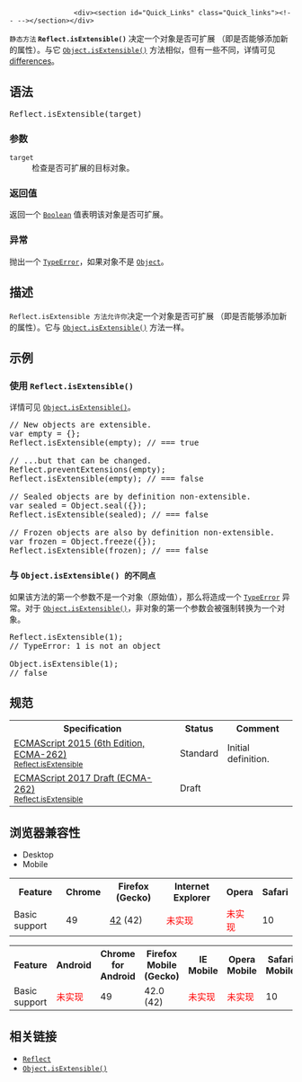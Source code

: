 
                
                  
                    <div><section id="Quick_Links" class="Quick_links"><!-- --></section></div>

<p><code><font face="Open Sans, Arial, sans-serif">&#x9759;&#x6001;&#x65B9;&#x6CD5;&#xA0;</font><strong>Reflect</strong></code><strong><code>.isExtensible()</code></strong> &#x51B3;&#x5B9A;&#x4E00;&#x4E2A;&#x5BF9;&#x8C61;&#x662F;&#x5426;&#x53EF;&#x6269;&#x5C55; &#xFF08;&#x5373;&#x662F;&#x5426;&#x80FD;&#x591F;&#x6DFB;&#x52A0;&#x65B0;&#x7684;&#x5C5E;&#x6027;&#xFF09;&#x3002;&#x4E0E;&#x5B83; <a href="/zh-CN/docs/Web/JavaScript/Reference/Global_Objects/Object/isExtensible" title="Object.isExtensible() &#x65B9;&#x6CD5;&#x5224;&#x65AD;&#x4E00;&#x4E2A;&#x5BF9;&#x8C61;&#x662F;&#x5426;&#x662F;&#x53EF;&#x6269;&#x5C55;&#x7684;&#xFF08;&#x662F;&#x5426;&#x53EF;&#x4EE5;&#x5728;&#x5B83;&#x4E0A;&#x9762;&#x6DFB;&#x52A0;&#x65B0;&#x7684;&#x5C5E;&#x6027;&#xFF09;&#x3002;"><code>Object.isExtensible()</code></a> &#x65B9;&#x6CD5;&#x76F8;&#x4F3C;&#xFF0C;&#x4F46;&#x6709;&#x4E00;&#x4E9B;&#x4E0D;&#x540C;&#xFF0C;&#x8BE6;&#x60C5;&#x53EF;&#x89C1; <a href="#Difference_to_Object.isExtensible()">differences</a>&#x3002;</p>

<h2 id="&#x8BED;&#x6CD5;">&#x8BED;&#x6CD5;</h2>

<pre class="syntaxbox">Reflect.isExtensible(target)
</pre>

<h3 id="&#x53C2;&#x6570;">&#x53C2;&#x6570;</h3>

<dl>
 <dt><code>target</code></dt>
 <dd>&#x68C0;&#x67E5;&#x662F;&#x5426;&#x53EF;&#x6269;&#x5C55;&#x7684;&#x76EE;&#x6807;&#x5BF9;&#x8C61;&#x3002;</dd>
</dl>

<h3 id="&#x8FD4;&#x56DE;&#x503C;">&#x8FD4;&#x56DE;&#x503C;</h3>

<p>&#x8FD4;&#x56DE;&#x4E00;&#x4E2A; <a href="/zh-CN/docs/Web/JavaScript/Reference/Boolean" title="&#x6B64;&#x9875;&#x9762;&#x4ECD;&#x672A;&#x88AB;&#x672C;&#x5730;&#x5316;, &#x671F;&#x5F85;&#x60A8;&#x7684;&#x7FFB;&#x8BD1;!"><code>Boolean</code></a> &#x503C;&#x8868;&#x660E;&#x8BE5;&#x5BF9;&#x8C61;&#x662F;&#x5426;&#x53EF;&#x6269;&#x5C55;&#x3002;</p>

<h3 id="&#x5F02;&#x5E38;">&#x5F02;&#x5E38;</h3>

<p>&#x629B;&#x51FA;&#x4E00;&#x4E2A; <a href="/zh-CN/docs/Web/JavaScript/Reference/Global_Objects/TypeError" title="TypeError&#xFF08;&#x7C7B;&#x578B;&#x9519;&#x8BEF;&#xFF09;&#xA0;&#x5BF9;&#x8C61;&#x7528;&#x6765;&#x8868;&#x793A;&#x503C;&#x7684;&#x7C7B;&#x578B;&#x975E;&#x9884;&#x671F;&#x7C7B;&#x578B;&#x65F6;&#x53D1;&#x751F;&#x7684;&#x9519;&#x8BEF;&#x3002;"><code>TypeError</code></a>&#xFF0C;&#x5982;&#x679C;&#x5BF9;&#x8C61;&#x4E0D;&#x662F;&#xA0;<a href="/zh-CN/docs/Web/JavaScript/Reference/Global_Objects/Object" title="Object &#x6784;&#x9020;&#x51FD;&#x6570;&#x521B;&#x5EFA;&#x4E00;&#x4E2A;&#x5BF9;&#x8C61;&#x5305;&#x88C5;&#xFF08;object wrapper&#xFF09;&#x3002;"><code>Object</code></a>&#x3002;</p>

<h2 id="&#x63CF;&#x8FF0;">&#x63CF;&#x8FF0;</h2>

<p><code>Reflect.isExtensible &#x65B9;&#x6CD5;&#x5141;&#x8BB8;&#x4F60;</code>&#x51B3;&#x5B9A;&#x4E00;&#x4E2A;&#x5BF9;&#x8C61;&#x662F;&#x5426;&#x53EF;&#x6269;&#x5C55; &#xFF08;&#x5373;&#x662F;&#x5426;&#x80FD;&#x591F;&#x6DFB;&#x52A0;&#x65B0;&#x7684;&#x5C5E;&#x6027;&#xFF09;&#x3002;&#x5B83;&#x4E0E; <a href="/zh-CN/docs/Web/JavaScript/Reference/Global_Objects/Object/isExtensible" title="Object.isExtensible() &#x65B9;&#x6CD5;&#x5224;&#x65AD;&#x4E00;&#x4E2A;&#x5BF9;&#x8C61;&#x662F;&#x5426;&#x662F;&#x53EF;&#x6269;&#x5C55;&#x7684;&#xFF08;&#x662F;&#x5426;&#x53EF;&#x4EE5;&#x5728;&#x5B83;&#x4E0A;&#x9762;&#x6DFB;&#x52A0;&#x65B0;&#x7684;&#x5C5E;&#x6027;&#xFF09;&#x3002;"><code>Object.isExtensible()</code></a> &#x65B9;&#x6CD5;&#x4E00;&#x6837;&#x3002;</p>

<h2 id="&#x793A;&#x4F8B;">&#x793A;&#x4F8B;</h2>

<h3 id="&#x4F7F;&#x7528;_Reflect.isExtensible()">&#x4F7F;&#x7528;&#xA0;<code>Reflect.isExtensible()</code></h3>

<p>&#x8BE6;&#x60C5;&#x53EF;&#x89C1; <a href="/zh-CN/docs/Web/JavaScript/Reference/Global_Objects/Object/isExtensible" title="Object.isExtensible() &#x65B9;&#x6CD5;&#x5224;&#x65AD;&#x4E00;&#x4E2A;&#x5BF9;&#x8C61;&#x662F;&#x5426;&#x662F;&#x53EF;&#x6269;&#x5C55;&#x7684;&#xFF08;&#x662F;&#x5426;&#x53EF;&#x4EE5;&#x5728;&#x5B83;&#x4E0A;&#x9762;&#x6DFB;&#x52A0;&#x65B0;&#x7684;&#x5C5E;&#x6027;&#xFF09;&#x3002;"><code>Object.isExtensible()</code></a>&#x3002;</p>

<pre class="brush: js">// New objects are extensible. 
var empty = {};
Reflect.isExtensible(empty); // === true 

// ...but that can be changed. 
Reflect.preventExtensions(empty); 
Reflect.isExtensible(empty); // === false 

// Sealed objects are by definition non-extensible. 
var sealed = Object.seal({}); 
Reflect.isExtensible(sealed); // === false 

// Frozen objects are also by definition non-extensible. 
var frozen = Object.freeze({}); 
Reflect.isExtensible(frozen); // === false
</pre>

<h3 id="&#x4E0E;_Object.isExtensible()_&#x7684;&#x4E0D;&#x540C;&#x70B9;">&#x4E0E;&#xA0;<code>Object.isExtensible() &#x7684;&#x4E0D;&#x540C;&#x70B9;</code></h3>

<p>&#x5982;&#x679C;&#x8BE5;&#x65B9;&#x6CD5;&#x7684;&#x7B2C;&#x4E00;&#x4E2A;&#x53C2;&#x6570;&#x4E0D;&#x662F;&#x4E00;&#x4E2A;&#x5BF9;&#x8C61;&#xFF08;&#x539F;&#x59CB;&#x503C;&#xFF09;&#xFF0C;&#x90A3;&#x4E48;&#x5C06;&#x9020;&#x6210;&#x4E00;&#x4E2A;&#xA0;<a href="/zh-CN/docs/Web/JavaScript/Reference/Global_Objects/TypeError" title="TypeError&#xFF08;&#x7C7B;&#x578B;&#x9519;&#x8BEF;&#xFF09;&#xA0;&#x5BF9;&#x8C61;&#x7528;&#x6765;&#x8868;&#x793A;&#x503C;&#x7684;&#x7C7B;&#x578B;&#x975E;&#x9884;&#x671F;&#x7C7B;&#x578B;&#x65F6;&#x53D1;&#x751F;&#x7684;&#x9519;&#x8BEF;&#x3002;"><code>TypeError</code></a> &#x5F02;&#x5E38;&#x3002;&#x5BF9;&#x4E8E;&#xA0;<a href="/zh-CN/docs/Web/JavaScript/Reference/Global_Objects/Object/isExtensible" title="Object.isExtensible() &#x65B9;&#x6CD5;&#x5224;&#x65AD;&#x4E00;&#x4E2A;&#x5BF9;&#x8C61;&#x662F;&#x5426;&#x662F;&#x53EF;&#x6269;&#x5C55;&#x7684;&#xFF08;&#x662F;&#x5426;&#x53EF;&#x4EE5;&#x5728;&#x5B83;&#x4E0A;&#x9762;&#x6DFB;&#x52A0;&#x65B0;&#x7684;&#x5C5E;&#x6027;&#xFF09;&#x3002;"><code>Object.isExtensible()</code></a>&#xFF0C;&#x975E;&#x5BF9;&#x8C61;&#x7684;&#x7B2C;&#x4E00;&#x4E2A;&#x53C2;&#x6570;&#x4F1A;&#x88AB;&#x5F3A;&#x5236;&#x8F6C;&#x6362;&#x4E3A;&#x4E00;&#x4E2A;&#x5BF9;&#x8C61;&#x3002;</p>

<pre class="brush: js">Reflect.isExtensible(1);
// TypeError: 1 is not an object

Object.isExtensible(1);
// false
</pre>

<h2 id="&#x89C4;&#x8303;">&#x89C4;&#x8303;</h2>

<table class="standard-table">
 <tbody>
  <tr>
   <th scope="col">Specification</th>
   <th scope="col">Status</th>
   <th scope="col">Comment</th>
  </tr>
  <tr>
   <td><a href="http://www.ecma-international.org/ecma-262/6.0/#sec-reflect.isextensible" class="external" lang="en" hreflang="en">ECMAScript 2015 (6th Edition, ECMA-262)<br><small lang="zh-CN">Reflect.isExtensible</small></a></td>
   <td><span class="spec-Standard">Standard</span></td>
   <td>Initial definition.</td>
  </tr>
  <tr>
   <td><a href="https://tc39.github.io/ecma262/#sec-reflect.isextensible" class="external" lang="en" hreflang="en">ECMAScript 2017 Draft (ECMA-262)<br><small lang="zh-CN">Reflect.isExtensible</small></a></td>
   <td><span class="spec-Draft">Draft</span></td>
   <td>&#xA0;</td>
  </tr>
 </tbody>
</table>

<h2 id="&#x6D4F;&#x89C8;&#x5668;&#x517C;&#x5BB9;&#x6027;">&#x6D4F;&#x89C8;&#x5668;&#x517C;&#x5BB9;&#x6027;</h2>

<p></p><div class="htab"> 
    <a name="AutoCompatibilityTable" id="AutoCompatibilityTable"></a> 
    <ul> 
        <li class="selected"><a>Desktop</a></li> 
        <li><a>Mobile</a></li> 
    </ul> 
</div><p></p>

<div id="compat-desktop">
<table class="compat-table">
 <tbody>
  <tr>
   <th>Feature</th>
   <th>Chrome</th>
   <th>Firefox (Gecko)</th>
   <th>Internet Explorer</th>
   <th>Opera</th>
   <th>Safari</th>
  </tr>
  <tr>
   <td>Basic support</td>
   <td>49</td>
   <td><a href="/en-US/Firefox/Releases/42" title="Released on 2015-11-03.">42</a> (42)</td>
   <td><span style="color: #f00;">&#x672A;&#x5B9E;&#x73B0;</span></td>
   <td><span style="color: #f00;">&#x672A;&#x5B9E;&#x73B0;</span></td>
   <td>10</td>
  </tr>
 </tbody>
</table>
</div>

<div id="compat-mobile">
<table class="compat-table">
 <tbody>
  <tr>
   <th>Feature</th>
   <th>Android</th>
   <th>Chrome for Android</th>
   <th>Firefox Mobile (Gecko)</th>
   <th>IE Mobile</th>
   <th>Opera Mobile</th>
   <th>Safari Mobile</th>
  </tr>
  <tr>
   <td>Basic support</td>
   <td><span style="color: #f00;">&#x672A;&#x5B9E;&#x73B0;</span></td>
   <td>49</td>
   <td>42.0 (42)</td>
   <td><span style="color: #f00;">&#x672A;&#x5B9E;&#x73B0;</span></td>
   <td><span style="color: #f00;">&#x672A;&#x5B9E;&#x73B0;</span></td>
   <td>10</td>
  </tr>
 </tbody>
</table>
</div>

<h2 id="&#x76F8;&#x5173;&#x94FE;&#x63A5;">&#x76F8;&#x5173;&#x94FE;&#x63A5;</h2>

<ul>
 <li><a href="/zh-CN/docs/Web/JavaScript/Reference/Global_Objects/Reflect" title="Reflect &#x5BF9;&#x8C61;&#x63D0;&#x4F9B;&#x4E86;&#x82E5;&#x5E72;&#x4E2A;&#x80FD;&#x5BF9;&#x4EFB;&#x610F;&#x5BF9;&#x8C61;&#x8FDB;&#x884C;&#x67D0;&#x79CD;&#x7279;&#x5B9A;&#x7684;&#x53EF;&#x62E6;&#x622A;&#x64CD;&#x4F5C;&#xFF08;interceptable operation&#xFF09;&#x7684;&#x65B9;&#x6CD5;&#x3002;"><code>Reflect</code></a></li>
 <li><a href="/zh-CN/docs/Web/JavaScript/Reference/Global_Objects/Object/isExtensible" title="Object.isExtensible() &#x65B9;&#x6CD5;&#x5224;&#x65AD;&#x4E00;&#x4E2A;&#x5BF9;&#x8C61;&#x662F;&#x5426;&#x662F;&#x53EF;&#x6269;&#x5C55;&#x7684;&#xFF08;&#x662F;&#x5426;&#x53EF;&#x4EE5;&#x5728;&#x5B83;&#x4E0A;&#x9762;&#x6DFB;&#x52A0;&#x65B0;&#x7684;&#x5C5E;&#x6027;&#xFF09;&#x3002;"><code>Object.isExtensible()</code></a></li>
</ul>
                  
                
              